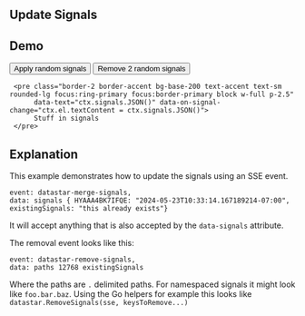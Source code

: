 ## Update Signals

## Demo

<div data-signals='{"existingSignals": "this already exists"}'>
     <button class="btn btn-success" data-on-click="@post('/examples/update_signals/data')">
          Apply random signals
     </button>
     <button class="btn btn-error" data-on-click="@delete('/examples/update_signals/data')">
          Remove 2 random signals
     </button>

     <pre class="border-2 border-accent bg-base-200 text-accent text-sm rounded-lg focus:ring-primary focus:border-primary block w-full p-2.5"
          data-text="ctx.signals.JSON()" data-on-signal-change="ctx.el.textContent = ctx.signals.JSON()">
          Stuff in signals
     </pre>
</div>

## Explanation

This example demonstrates how to update the signals using an SSE event.

```text/event-stream
event: datastar-merge-signals,
data: signals { HYAAA4BK7IFQE: "2024-05-23T10:33:14.167189214-07:00", existingSignals: "this already exists"}
```
It will accept anything that is also accepted by the `data-signals` attribute.

The removal event looks like this:

```text/event-stream
event: datastar-remove-signals,
data: paths 12768 existingSignals
```

Where the paths are `.` delimited paths. For namespaced signals it might look like `foo.bar.baz`. Using the Go helpers
for example this looks like `datastar.RemoveSignals(sse, keysToRemove...)`